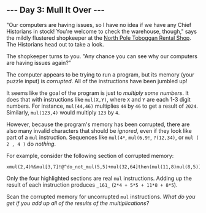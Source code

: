 ## --- Day 3: Mull It Over ---

"Our computers are having issues, so I have no idea if we have any Chief
Historians in stock! You're welcome to check the warehouse, though," says the
mildly flustered shopkeeper at
the  [North Pole Toboggan Rental Shop](https://adventofcode.com/2020/day/2). The
Historians head out to take a look.

The shopkeeper turns to you. "Any chance you can see why our computers are
having issues again?"

The computer appears to be trying to run a program, but its memory (your puzzle
input) is  _corrupted_. All of the instructions have been jumbled up!

It seems like the goal of the program is just to  _multiply some numbers_. It
does that with instructions like  `mul(X,Y)`, where  `X`  and  `Y`  are each 1-3
digit numbers. For instance,  `mul(44,46)`  multiplies  `44`  by  `46`  to get a
result of  `2024`. Similarly,  `mul(123,4)`  would multiply  `123`  by  `4`.

However, because the program's memory has been corrupted, there are also many
invalid characters that should be  _ignored_, even if they look like part of a
`mul`  instruction. Sequences like  `mul(4*`,  `mul(6,9!`,  `?(12,34)`, or
`mul ( 2 , 4 )`  do  _nothing_.

For example, consider the following section of corrupted memory:

```
xmul(2,4)%&mul[3,7]!@^do_not_mul(5,5)+mul(32,64]then(mul(11,8)mul(8,5))
```

Only the four highlighted sections are real  `mul`  instructions. Adding up the
result of each instruction produces  `_161_`  (`2*4 + 5*5 + 11*8 + 8*5`).

Scan the corrupted memory for uncorrupted  `mul`  instructions.  _What do you
get if you add up all of the results of the multiplications?_
